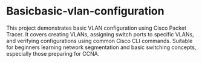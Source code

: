 # Basicbasic-vlan-configuration
This project demonstrates basic VLAN configuration using Cisco Packet Tracer. It covers creating VLANs, assigning switch ports to specific VLANs, and verifying configurations using common Cisco CLI commands. Suitable for beginners learning network segmentation and basic switching concepts, especially those preparing for CCNA.
